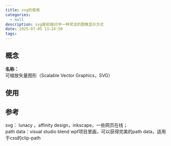 ```yaml
---
title: svg的使用
categories:
  - null
description: svg是前端UI中一种灵活的图像显示方式
date: 2025-07-05 13:24:50
tags:
---
```


## 概念

**名称：**  
可缩放矢量图形（Scalable Vector Graphics，SVG）  

## 使用



## 参考

svg： lunacy ，affinity design，inkscape，一些网页在线；  
path data：visual studio blend wpf项目里画，可以获得完美的path data，适用于css的clip-path